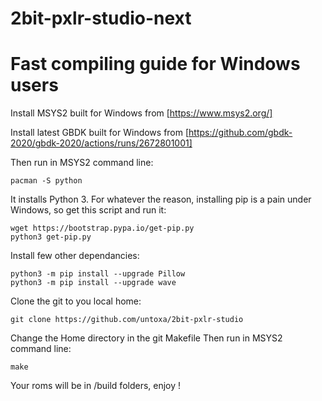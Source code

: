 # 2bit-pxlr-studio-next

# Fast compiling guide for Windows users 

Install MSYS2 built for Windows from [https://www.msys2.org/]

Install latest GBDK built for Windows from [https://github.com/gbdk-2020/gbdk-2020/actions/runs/2672801001]

Then run in MSYS2 command line: 

    pacman -S python
   
It installs Python 3. For whatever the reason, installing pip is a pain under Windows, so get this script and run it:

    wget https://bootstrap.pypa.io/get-pip.py
    python3 get-pip.py
    
Install few other dependancies:

    python3 -m pip install --upgrade Pillow
    python3 -m pip install --upgrade wave
    
Clone the git to you local home: 
    
    git clone https://github.com/untoxa/2bit-pxlr-studio

Change the Home directory in the git Makefile
Then run in MSYS2 command line: 

    make

Your roms will be in /build folders, enjoy ! 
